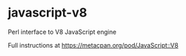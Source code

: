javascript-v8
=============

Perl interface to V8 JavaScript engine

Full instructions at https://metacpan.org/pod/JavaScript::V8
